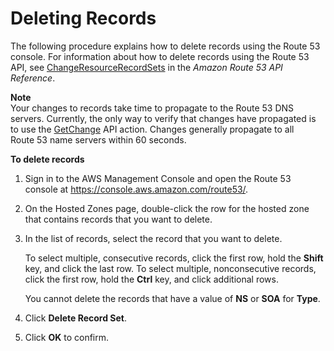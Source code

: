 # Deleting Records<a name="resource-record-sets-deleting"></a>

The following procedure explains how to delete records using the Route 53 console\. For information about how to delete records using the Route 53 API, see [ChangeResourceRecordSets](http://docs.aws.amazon.com/Route53/latest/APIReference/API_ChangeResourceRecordSets.html) in the *Amazon Route 53 API Reference*\.

**Note**  
Your changes to records take time to propagate to the Route 53 DNS servers\. Currently, the only way to verify that changes have propagated is to use the [GetChange](http://docs.aws.amazon.com/Route53/latest/APIReference/API_GetChange.html) API action\. Changes generally propagate to all Route 53 name servers within 60 seconds\.

**To delete records**

1. Sign in to the AWS Management Console and open the Route 53 console at [https://console\.aws\.amazon\.com/route53/](https://console.aws.amazon.com/route53/)\.

1. On the Hosted Zones page, double\-click the row for the hosted zone that contains records that you want to delete\. 

1. In the list of records, select the record that you want to delete\.

   To select multiple, consecutive records, click the first row, hold the **Shift** key, and click the last row\. To select multiple, nonconsecutive records, click the first row, hold the **Ctrl** key, and click additional rows\. 

   You cannot delete the records that have a value of **NS** or **SOA** for **Type**\.

1. Click **Delete Record Set**\.

1. Click **OK** to confirm\.